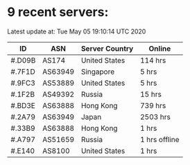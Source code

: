 # 9 recent servers:

Latest update at: Tue May 05 19:10:14 UTC 2020

| ID | ASN | Server Country | Online |
| -- | --- | -------------- | ------ |
| #.D09B | AS174 | United States | 114 hrs |
| #.7F1D | AS63949 | Singapore | 5 hrs |
| #.9FC3 | AS53889 | United States | 5 hrs |
| #.1F2B | AS49392 | Russia | 15 hrs |
| #.BD3E | AS63888 | Hong Kong | 739 hrs |
| #.2A79 | AS63949 | Japan | 2503 hrs |
| #.33B9 | AS63888 | Hong Kong | 1 hrs |
| #.A797 | AS51659 | Russia | 1 hrs offline |
| #.E140 | AS8100 | United States | 1 hrs |

